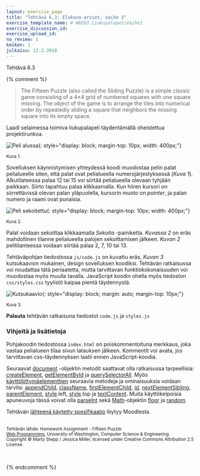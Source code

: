 ```yaml
---
layout: exercise_page
title: "Tehtävä 6.3: Elokuva-arviot, vaihe 3"
exercise_template_name: # W6E03.LiukupalapeliVaihe1
exercise_discussion_id:
exercise_upload_id:
no_review: 1
kesken: 1
julkaisu: 12.2.2018
---
```


Tehtävä 6.3


{% comment %}

> The Fifteen Puzzle (also called the Sliding Puzzle) is a simple classic game consisting of a 4×4 grid of numbered squares with one square missing. The object of the game is to arrange the tiles into numerical order by repeatedly sliding a square that neighbors the missing square into its empty space.

Laadi selaimessa toimiva liukupalapeli täydentämällä oheistettua projektirunkoa.

![Peli alussa](../img/peli_alussa.png "Peli alussa"){: style="display: block;  margin-top: 10px; width: 400px;"}

<small>Kuva 1.</small>

Sovelluksen käynnistymisen yhteydessä koodi muodostaa pelin palat pelialueelle siten, että palat ovat pelialueella numerojärjestyksessä (*Kuva 1*). Alkutilateessa palaa 12 tai 15 voi siirtää pelialueella olevaan tyhjään paikkaan. Siirto tapahtuu palaa klikkaamalla. Kun hiiren kursori on siirrettävissä olevan palan yläpuolella, kursorin muoto on *pointer*, ja palan numero ja raami ovat punaisia.

![Peli sekoitettu](../img/peli_sekoitettu.png "Peli sekoitettu"){: style="display: block;  margin-top: 10px; width: 400px;"}

<small>Kuva 2.</small>

Palat voidaan sekoittaa klikkaamalla *Sekoita* -painiketta. *Kuvassa 2* on eräs mahdollinen tilanne pelialueella palojen sekoittamisen jälkeen. *Kuvan 2* pelitilanteessa voidaan siirtää palaa 2, 7, 10 tai 13.

Tehtäväpohjan tiedostossa `js/code.js` on kuvattu eräs, *Kuvan 3* kutsukaavion mukainen, design sovelluksen koodiksi. Tehtävän ratkaisussa voi noudattaa tätä periaatetta, mutta tarvittavan funktiokokonaisuuden voi muodostaa myös muulla tavalla. JavaScript koodin ohella myös tiedoston `css/styles.css` tyylistö kaipaa pientä täydennystä.

![Kutsukaavio](../img/kutsukaavio.png "Kutsukaavio"){: style="display: block; margin: auto; margin-top: 10px;"}

<small>Kuva 3.</small>

**Palauta** tehtävän ratkaisuna tiedostot `code.js` ja `styles.js`

### Vihjeitä ja lisätietoja

Pohjakoodin tiedostossa `index.html` on poiskommentoituna merkkaus, joka vastaa pelialueen tilaa sivun latauksen jälkeen. Kommentit voi avata, jos tarvittavan css-täydennyksen laatii ennen JavaScript-koodia.

Seuraavat [document][document] -objektin metodit saattavat olla ratkaisussa tarpeellisia: [createElement][createElement], [getElementById][getElementById] ja [querySelectorAll][querySelectorAll].
Myös [käyttöliittymäelementtien][Element] seuraavia metodeja ja ominaisuuksia voidaan tarvita: [appendChild][appendChild], [className][className], [firstElementChild][firstElementChild], [id][id], [nextElementSibling][nextElementSibling], [parentElement][parentElement], [style][style].left, [style][style].top ja [textContent][textContent].
Muita käyttökelpoisia apuneuvoja tässä voivat olla [parseInt][parseInt] sekä [Math][Math]-objektin [floor][floor] ja [random][random].

[document]: https://www.w3schools.com/jsref/dom_obj_document.asp
[createElement]: https://www.w3schools.com/jsref/met_document_createelement.asp
[getElementById]: https://www.w3schools.com/jsref/met_document_getelementbyid.asp
[querySelectorAll]: https://www.w3schools.com/jsref/met_document_queryselectorall.asp

[Element]: https://www.w3schools.com/jsref/dom_obj_all.asp
[appendChild]: https://www.w3schools.com/jsref/met_node_appendchild.asp
[className]: https://www.w3schools.com/jsref/prop_html_classname.asp
[firstElementChild]: https://www.w3schools.com/jsref/prop_element_firstelementchild.asp
[id]: https://www.w3schools.com/jsref/prop_html_id.asp
[nextElementSibling]: https://www.w3schools.com/jsref/prop_element_nextelementsibling.asp
[parentElement]: https://www.w3schools.com/jsref/prop_node_parentelement.asp
[style]: https://www.w3schools.com/jsref/prop_html_style.asp
[textContent]: https://www.w3schools.com/jsref/prop_node_textcontent.asp

[Math]: https://www.w3schools.com/jsref/jsref_obj_math.asp
[floor]: https://www.w3schools.com/jsref/jsref_floor.asp
[random]: https://www.w3schools.com/jsref/jsref_random.asp

[parseInt]: https://www.w3schools.com/jsref/jsref_parseint.asp


Tehtävän [lähteenä käytetty spesifikaatio][speksi] löytyy Moodlesta.

[speksi]: https://moodle2.tut.fi/mod/resource/view.php?id=319595


<br/><small>
Tehtävän lähde: Homework Assignment - Fifteen Puzzle.<br/>
[Web Programming][cse154], University of Washington, Computer Science & Engineering.<br/>
Copyright © Marty Stepp / Jessica Miller, licensed under Creative Commons Attribution 2.5 License.
</small>

<br/>

[cse154]:https://courses.cs.washington.edu/courses/cse154/

{% endcomment %}
